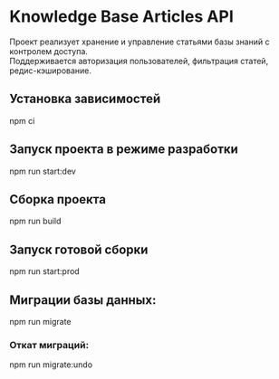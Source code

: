 # Knowledge Base Articles API

Проект реализует хранение и управление статьями базы знаний с контролем доступа.  
Поддерживается авторизация пользователей, фильтрация статей, редис-кэширование.

## Установка зависимостей
npm ci

## Запуск проекта в режиме разработки
npm run start:dev

## Сборка проекта
npm run build

## Запуск готовой сборки
npm run start:prod

## Миграции базы данных:
npm run migrate
### Откат миграций:
npm run migrate:undo

